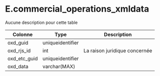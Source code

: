 # E.commercial_operations_xmldata

Aucune description pour cette table

Colonne|Type|Description
---|---|---
oxd_guid|uniqueidentifier|
oxd_rjs_id|int|La raison juridique concernée 
oxd_etc_guid|uniqueidentifier|
oxd_data|varchar(MAX)|
